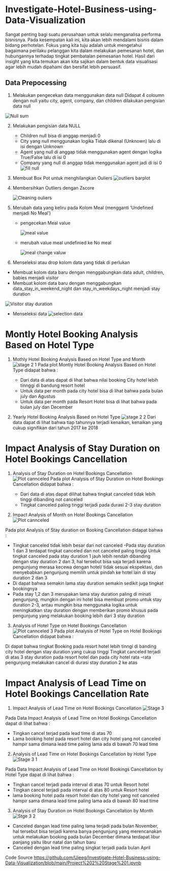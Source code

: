 # Investigate-Hotel-Business-using-Data-Visualization

Sangat penting bagi suatu perusahaan untuk selalu menganalisa performa bisnisnya. Pada kesempatan kali ini, kita akan lebih mendalami bisnis dalam bidang perhotelan. Fokus yang kita tuju adalah untuk mengetahui bagaimana perilaku pelanggan kita dalam melakukan pemesanan hotel, dan hubungannya terhadap tingkat pembatalan pemesanan hotel. Hasil dari insight yang kita temukan akan kita sajikan dalam bentuk data visualisasi agar lebih mudah dipahami dan bersifat lebih persuasif.

## Data Prepocessing
1. Melakukan pengecekan data menggunakan data null 
   Didapat 4 coloumn dengan null yaitu city, agent, company, dan children dilakukan pengisian data null
   
![Null sum](https://user-images.githubusercontent.com/118154539/217796954-1f7ffc83-9be5-42e4-8e46-5ab46c0fab1b.png)


2. Melakukan pengisian data NULL
   - Children null bisa di anggap menjadi 0
   - City yang null menggunakan logika Tidak dikenal (Unknown) lalu di isi dengan Unknown
   - Agent yang null di anggap tidak menggunakan agent dengan logika True/False lalu di isi 0
   - Company yang null di anggap tidak menggunakan agent jadi di isi 0
       ![fill null](https://user-images.githubusercontent.com/118154539/217796979-8708923d-75eb-45a6-aecf-9b55463917e7.png)

3. Membuat Box Pot untuk menghilangkan Ouliers
   ![outliers barplot](https://user-images.githubusercontent.com/118154539/218632591-28d4ea9b-7896-489e-bc89-a029c31b4594.png)


4. Membersihkan Outliers dengan Zscore

   ![Cleaning ouliers](https://user-images.githubusercontent.com/118154539/218632686-de990adf-a660-419f-a6af-16bdbc5c1a30.png)


5. Merubah data yang keliru pada Kolom Meal (mengganti ‘Undefined menjadi No Meal’)
     - pengecekan Meal value
 
       ![meal value](https://user-images.githubusercontent.com/118154539/217797571-b7cd8013-1d33-4c7d-87a4-830634b9d13f.png)
      
    - merubah value meal undefinied ke No meal
   
       ![meal change valuw](https://user-images.githubusercontent.com/118154539/217797732-5646692a-5844-4211-b8a1-2cf7848ee1d0.png)


6. Menseleksi atau drop kolom data yang tidak di perlukan
  - Membuat kolom data baru dengan menggabungkan data adult, children, babies menjadi visitor
  - Membuat kolom data baru dengan menggabungkan data_stay_in_weekend_night dan stay_in_weekdays_night menjadi stay duration

![Visitor stay duration](https://user-images.githubusercontent.com/118154539/217798945-a15de9d7-db1b-4d31-a6e2-d603d77fbccc.png)

  - Menseleksi data
     ![selection data](https://user-images.githubusercontent.com/118154539/217799040-42e53673-bbf2-47e0-b214-a04a0a047f72.png)
 
# Montly Hotel Booking Analysis Based on Hotel Type
1. Mothly Hotel Booking Analysis Based on Hotel Type and Month
![stage 2 1](https://user-images.githubusercontent.com/118154539/218632920-16eb60fd-ab28-4d3b-8db0-d85477f925e9.png)
Pada plot Montly Hotel Booking Analysis Based on Hotel Type didapat bahwa :
   - Dari data di atas dapat di lihat bahwa nilai booking City hotel lebih tinnggi di bandung resort hotel
   - Untuk data per month pada city hotel bisa di lihat bahwa pada bulan july dan Agustus
   - Untuk data per month pada Resort Hotel bisa di lihat bahwa pada bulan july dan December

2. Yearly Hotel Booking Analysis Based on Hotel Type
![stage 2 2](https://user-images.githubusercontent.com/118154539/218633167-7959cd59-3e3a-4881-b4a2-e9c7a8f93845.png)
Dari data dapat di lihat bahwa tiap tahunnya terjadi kenaikan, kenaikan yang cukup signifikan dari tahun 2017 ke 2018

# Impact Analysis of Stay Duration on Hotel Bookings Cancellation
1. Analysis of Stay Duration on Hotel Bookings Cancellation
![Plot cannceled](https://user-images.githubusercontent.com/118154539/218633318-d9abd04a-6a67-485d-b37d-b510295f36bb.png)
Pada plot Analysis of Stay Duration on Hotel Bookings Cancellation didapat bahwa :
   - Dari data di atas dapat dilihat bahwa tingkat canceled tidak lebih tinggi dibanding not canceled
   - Tingkat canceled paling tinggi terjadi pada durasi 2-3 stay duration

2. Impact Analysis of Month on Hotel Bookings Cancellation
![Plot cannceled](https://user-images.githubusercontent.com/118154539/218633450-59d8cddf-adf4-4afc-81d7-71ad7f0fe7d7.png)

Pada plot Analysis of Stay duration on Booking Cancellation didapat bahwa  :
- Tingkat canceled tidak lebih besar dari not canceled
-Pada stay duration 1 dan 3 terdapat tingkat canceled dan not canceled paling tinggi
Untuk tingkat canceled pada stay duration 1 jauh lebih rendah dibanding dengan stay duration 2 dan 3, hal tersebut bisa saja terjadi karena pengunjung merasa kecewa dengan hotel/ tidak sesuai ekspektasi, dan menyebabkan pengunjung memilih untuk pindah ke hotel lain di stay duration 2 dan 3 
- Di dapat bahwa semakin lama stay duration semakin sedikit juga tingkat bookingnya
- Pada stay 1,2 dan 3 merupakan lama stay duration paling di minati pengunjung, mungkin dengan ini hotel bisa membuat promo untuk stay duration 2-3, antau mungkin bisa menggunaka logika untuk meningkatkan stay duration dengan memberikan promo khusus pada pengunjung yang melakukan booking lebih dari 3 stay duration 


3. Analysis of Hotel Type on Hotel Bookings Cancellation
![Plot cannceled 3](https://user-images.githubusercontent.com/118154539/218633965-37a011d9-8e08-467c-ad04-7970df8cc088.png)
Pada plot Analysis of Hotel Type on Hotel Bookings Cancellation didapat bahwa  :

Di dapat bahwa tingkat Booking pada resort hotel lebih tinngi di banding city hotel dengan stay duration yang cukup tinggi
Tingkat canceled terjadi di atas 3 stay duration pada resort hotel dan pada city hotel rata –rata pengunjung melakukan cancel di durasi stay duration 2 ke atas 

# Impact Analysis of Lead Time on Hotel Bookings Cancellation Rate
1. Impact Analysis of Lead Time on Hotel Bookings Cancellation 
![Stage 3](https://user-images.githubusercontent.com/118154539/218634110-f8c3ebf6-d6d9-416a-b9bc-295982412d13.png)

Pada Data Impact Analysis of Lead Time on Hotel Bookings Cancellation dapat di lihat bahwa :
   - Tingkan cancel terjad pada lead time di atas 70
   - Lama booking hotel pada resort hotel dan city hotel yang not canceled hampir sama dimana lead time paling lama ada di bawah 70 lead time

2.  Analysis of Lead Time on Hotel Bookings Cancellation by Hotel Type
![Stage 3 1](https://user-images.githubusercontent.com/118154539/218634420-ef2b9df3-0152-4ed2-a78d-c4942413a547.png)

Pada Data Impact Analysis of Lead Time on Hotel Bookings Cancellation by Hotel Type dapat di lihat bahwa :
  - Tingkan cancel terjadi pada interval di atas 70 untuk Resort hotel
  - Tingkan cancel terjadi pada interval di atas 80 untuk Resort hotel
  - lama booking hotel pada resort hotel dan city hotel yang not canceled hampir sama dimana lead time paling lama ada di bawah 80 lead time

3. Analysis of Stay Duration on Hotel Bookings Cancellation by Month
![Stge 3 2](https://user-images.githubusercontent.com/118154539/218634290-d01711ce-2883-4d52-850f-56bd06e33e3f.png)

- Canceled dangan lead time paling lama terjadi pada bulan November, hal tersebut bisa terjadi karena banya pengunjung yang merencanakan untuk melakukan booking pada bulan December dimana terdapat libur panjang yaitu libur natal dan tahun baru
- Canceled dengan lead time paling singkat terjadi pada bulan April

Code Source
https://github.com/Ujeeg/Investigate-Hotel-Business-using-Data-Visualization/blob/main/Project%202%20Stage%201.ipynb



